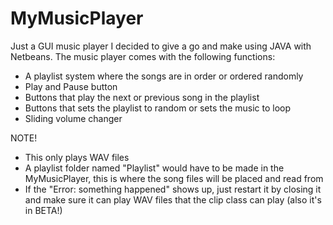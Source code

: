 # MyMusicPlayer
Just a GUI music player I decided to give a go and make using JAVA with Netbeans.
The music player comes with the following functions:
- A playlist system where the songs are in order or ordered randomly
- Play and Pause button
- Buttons that play the next or previous song in the playlist
- Buttons that sets the playlist to random or sets the music to loop
- Sliding volume changer

NOTE!
- This only plays WAV files
- A playlist folder named "Playlist" would have to be made in the MyMusicPlayer, this is where the song files will be placed and read from
- If the "Error: something happened" shows up, just restart it by closing it and make sure it can play WAV files that the clip class can play (also it's in BETA!)
